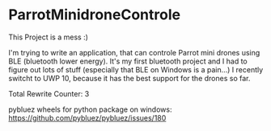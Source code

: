 # ParrotMinidroneControle
This Project is a mess :)

I'm trying to write an application, that can controle Parrot mini drones using BLE (bluetooth lower energy).
It's my first bluetooth project and I had to figure out lots of stuff (especially that BLE on Windows is a pain...)
I recently switcht to UWP 10, because it has the best support for the drones so far.

Total Rewrite Counter: 3


pybluez wheels for python package on windows:
https://github.com/pybluez/pybluez/issues/180 